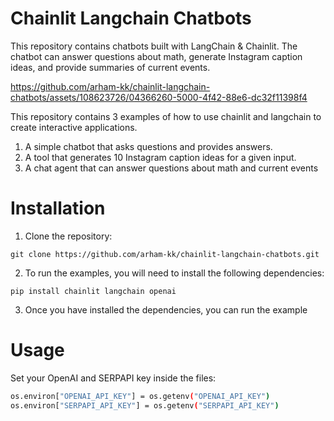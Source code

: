 # Chainlit Langchain Chatbots
This repository contains chatbots built with LangChain &amp; Chainlit. The chatbot can answer questions about math, generate Instagram caption ideas, and provide summaries of current events.


https://github.com/arham-kk/chainlit-langchain-chatbots/assets/108623726/04366260-5000-4f42-88e6-dc32f11398f4


This repository contains 3 examples of how to use chainlit and langchain to create interactive applications.

1. A simple chatbot that asks questions and provides answers.
2. A tool that generates 10 Instagram caption ideas for a given input.
3. A chat agent that can answer questions about math and current events

# Installation

1. Clone the repository:
```
git clone https://github.com/arham-kk/chainlit-langchain-chatbots.git
```
2. To run the examples, you will need to install the following dependencies:
```
pip install chainlit langchain openai
```
3. Once you have installed the dependencies, you can run the example

# Usage

Set your OpenAI and SERPAPI key inside the files:

```bash
os.environ["OPENAI_API_KEY"] = os.getenv("OPENAI_API_KEY")
os.environ["SERPAPI_API_KEY"] = os.getenv("SERPAPI_API_KEY")
```
